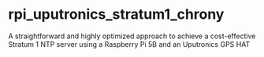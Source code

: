 # rpi_uputronics_stratum1_chrony
A straightforward and highly optimized approach to achieve a cost-effective Stratum 1 NTP server using a Raspberry Pi 5B and an Uputronics GPS HAT
